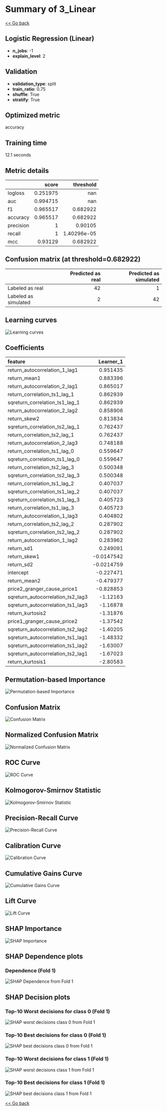 # Summary of 3_Linear

[<< Go back](../README.md)


## Logistic Regression (Linear)
- **n_jobs**: -1
- **explain_level**: 2

## Validation
 - **validation_type**: split
 - **train_ratio**: 0.75
 - **shuffle**: True
 - **stratify**: True

## Optimized metric
accuracy

## Training time

12.1 seconds

## Metric details
|           |    score |     threshold |
|:----------|---------:|--------------:|
| logloss   | 0.251975 | nan           |
| auc       | 0.994715 | nan           |
| f1        | 0.965517 |   0.682922    |
| accuracy  | 0.965517 |   0.682922    |
| precision | 1        |   0.90105     |
| recall    | 1        |   1.40296e-05 |
| mcc       | 0.93129  |   0.682922    |


## Confusion matrix (at threshold=0.682922)
|                      |   Predicted as real |   Predicted as simulated |
|:---------------------|--------------------:|-------------------------:|
| Labeled as real      |                  42 |                        1 |
| Labeled as simulated |                   2 |                       42 |

## Learning curves
![Learning curves](learning_curves.png)

## Coefficients
| feature                           |   Learner_1 |
|:----------------------------------|------------:|
| return_autocorrelation_1_lag1     |   0.951435  |
| return_mean1                      |   0.883396  |
| return_autocorrelation_2_lag1     |   0.865017  |
| return_correlation_ts1_lag_1      |   0.862939  |
| sqreturn_correlation_ts1_lag_1    |   0.862939  |
| return_autocorrelation_2_lag2     |   0.858906  |
| return_skew2                      |   0.813834  |
| sqreturn_correlation_ts2_lag_1    |   0.762437  |
| return_correlation_ts2_lag_1      |   0.762437  |
| return_autocorrelation_2_lag3     |   0.748188  |
| return_correlation_ts1_lag_0      |   0.559647  |
| sqreturn_correlation_ts1_lag_0    |   0.559647  |
| return_correlation_ts2_lag_3      |   0.500348  |
| sqreturn_correlation_ts2_lag_3    |   0.500348  |
| return_correlation_ts1_lag_2      |   0.407037  |
| sqreturn_correlation_ts1_lag_2    |   0.407037  |
| sqreturn_correlation_ts1_lag_3    |   0.405723  |
| return_correlation_ts1_lag_3      |   0.405723  |
| return_autocorrelation_1_lag3     |   0.404802  |
| return_correlation_ts2_lag_2      |   0.287902  |
| sqreturn_correlation_ts2_lag_2    |   0.287902  |
| return_autocorrelation_1_lag2     |   0.283962  |
| return_sd1                        |   0.249091  |
| return_skew1                      |  -0.0147542 |
| return_sd2                        |  -0.0214759 |
| intercept                         |  -0.227471  |
| return_mean2                      |  -0.479377  |
| price2_granger_cause_price1       |  -0.828853  |
| sqreturn_autocorrelation_ts2_lag3 |  -1.12163   |
| sqreturn_autocorrelation_ts1_lag3 |  -1.16878   |
| return_kurtosis2                  |  -1.31876   |
| price1_granger_cause_price2       |  -1.37542   |
| sqreturn_autocorrelation_ts2_lag2 |  -1.40205   |
| sqreturn_autocorrelation_ts1_lag1 |  -1.48332   |
| sqreturn_autocorrelation_ts1_lag2 |  -1.63007   |
| sqreturn_autocorrelation_ts2_lag1 |  -1.67023   |
| return_kurtosis1                  |  -2.80583   |


## Permutation-based Importance
![Permutation-based Importance](permutation_importance.png)
## Confusion Matrix

![Confusion Matrix](confusion_matrix.png)


## Normalized Confusion Matrix

![Normalized Confusion Matrix](confusion_matrix_normalized.png)


## ROC Curve

![ROC Curve](roc_curve.png)


## Kolmogorov-Smirnov Statistic

![Kolmogorov-Smirnov Statistic](ks_statistic.png)


## Precision-Recall Curve

![Precision-Recall Curve](precision_recall_curve.png)


## Calibration Curve

![Calibration Curve](calibration_curve_curve.png)


## Cumulative Gains Curve

![Cumulative Gains Curve](cumulative_gains_curve.png)


## Lift Curve

![Lift Curve](lift_curve.png)



## SHAP Importance
![SHAP Importance](shap_importance.png)

## SHAP Dependence plots

### Dependence (Fold 1)
![SHAP Dependence from Fold 1](learner_fold_0_shap_dependence.png)

## SHAP Decision plots

### Top-10 Worst decisions for class 0 (Fold 1)
![SHAP worst decisions class 0 from Fold 1](learner_fold_0_shap_class_0_worst_decisions.png)
### Top-10 Best decisions for class 0 (Fold 1)
![SHAP best decisions class 0 from Fold 1](learner_fold_0_shap_class_0_best_decisions.png)
### Top-10 Worst decisions for class 1 (Fold 1)
![SHAP worst decisions class 1 from Fold 1](learner_fold_0_shap_class_1_worst_decisions.png)
### Top-10 Best decisions for class 1 (Fold 1)
![SHAP best decisions class 1 from Fold 1](learner_fold_0_shap_class_1_best_decisions.png)

[<< Go back](../README.md)
